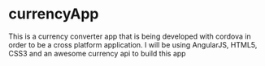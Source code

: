 # currencyApp
This is a currency converter app that is being developed with cordova in order to be a cross platform application. I will be using AngularJS, HTML5, CSS3 and an awesome currency api to build this app
